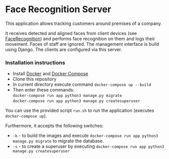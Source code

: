 # Face Recognition Server
This application allows tracking customers around premises of a company. 

It receives detected and aligned faces from client devices (see [FaceRecognition](https://github.com/maromcik/FaceRecognition)) and performs face recognition on them and logs their movement. Faces of staff are ignored.
The management interface is build using Django.
The clients are configured via this server.

### Installation instructions
* Install [Docker](https://docs.docker.com/engine/install/ubuntu/) and [Docker Compose](https://docs.docker.com/compose/install/linux/#install-using-the-repository)
* Clone this repository
* In current directory execute command ```docker-compose up --build```
* Then enter these commands: \
```docker-compose run app python3 manage.py migrate``` \
```docker-compose run app python3 manage.py createsuperuser```

You can use the provided script ```run.sh``` to run the application (executes ```docker-compose up```).

Furthermore, it accepts the following switches:
* ```-b``` - to build the images and execute ```docker-compose run app python3 manage.py migrate``` to migrate the database.
* ```-s``` - to create a superuser by executing ```docker-compose run app python3 manage.py createsuperuser```
 
